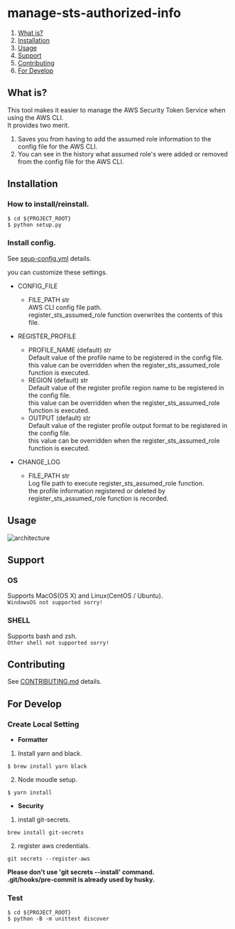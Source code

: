 # manage-sts-authorized-info

1. [What is?](#what-is?)
1. [Installation](#installation)
1. [Usage](#usage)
1. [Support](#support)
1. [Contributing](#contributing)
1. [For Develop](#for-develop)

## What is?

This tool makes it easier to manage the AWS Security Token Service when using the AWS CLI.  
It provides two merit.

1. Saves you from having to add the assumed role information to the config file for the AWS CLI.
1. You can see in the history what assumed role's were added or removed from the config file for the AWS CLI.

## Installation

### How to install/reinstall.

```
$ cd ${PROJECT_ROOT}
$ python setup.py
```

### Install config.

See [seup-config.yml](/config/setup-config.yml) details.

you can customize these settings.

- CONFIG_FILE

  - FILE_PATH str  
    AWS CLI config file path.  
    register_sts_assumed_role function overwrites the contents of this file.

- REGISTER_PROFILE

  - PROFILE_NAME (default) str  
    Default value of the profile name to be registered in the config file.  
    this value can be overridden when the register_sts_assumed_role function is executed.
  - REGION (default) str  
    Default value of the register profile region name to be registered in the config file.  
    this value can be overridden when the register_sts_assumed_role function is executed.
  - OUTPUT (default) str  
    Default value of the register profile output format to be registered in the config file.  
    this value can be overridden when the register_sts_assumed_role function is executed.

- CHANGE_LOG
  - FILE_PATH str  
    Log file path to execute register_sts_assumed_role function.  
    the profile information registered or deleted by register_sts_assumed_role function is recorded.

## Usage

![architecture](document/register_sts_assumed_role.gif)

## Support

### OS

Supports MacOS(OS X) and Linux(CentOS / Ubuntu).  
`WindowsOS not supported sorry!`

### SHELL

Supports bash and zsh.  
`Other shell not supported sorry!`

## Contributing

See [CONTRIBUTING.md](/.github/CONTRIBUTING.md) details.

## For Develop

### Create Local Setting

- **Formatter**

1. Install yarn and black.

```
$ brew install yarn black
```

2. Node moudle setup.

```
$ yarn install
```

- **Security**

1. install git-secrets.

```
brew install git-secrets
```

2. register aws credentials.

```
git secrets --register-aws
```

**Please don't use 'git secrets --install' command.**  
**.git/hooks/pre-commit is already used by husky.**

### Test

```
$ cd ${PROJECT_ROOT}
$ python -B -m unittest discover
```
